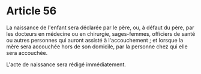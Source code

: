 # Article 56

La naissance de l'enfant sera déclarée par le père, ou, à défaut du père, par les docteurs en médecine ou en chirurgie, sages-femmes, officiers de santé ou autres personnes qui auront assisté à l'accouchement ; et lorsque la mère sera accouchée hors de son domicile, par la personne chez qui elle sera accouchée.

L'acte de naissance sera rédigé immédiatement.
